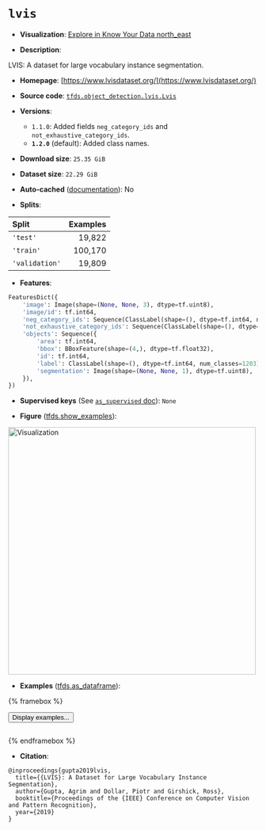<div itemscope itemtype="http://schema.org/Dataset">
  <div itemscope itemprop="includedInDataCatalog" itemtype="http://schema.org/DataCatalog">
    <meta itemprop="name" content="TensorFlow Datasets" />
  </div>
  <meta itemprop="name" content="lvis" />
  <meta itemprop="description" content="LVIS: A dataset for large vocabulary instance segmentation.&#10;&#10;To use this dataset:&#10;&#10;```python&#10;import tensorflow_datasets as tfds&#10;&#10;ds = tfds.load(&#x27;lvis&#x27;, split=&#x27;train&#x27;)&#10;for ex in ds.take(4):&#10;  print(ex)&#10;```&#10;&#10;See [the guide](https://www.tensorflow.org/datasets/overview) for more&#10;informations on [tensorflow_datasets](https://www.tensorflow.org/datasets).&#10;&#10;&lt;img src=&quot;https://storage.googleapis.com/tfds-data/visualization/fig/lvis-1.2.0.png&quot; alt=&quot;Visualization&quot; width=&quot;500px&quot;&gt;&#10;&#10;" />
  <meta itemprop="url" content="https://www.tensorflow.org/datasets/catalog/lvis" />
  <meta itemprop="sameAs" content="https://www.lvisdataset.org/" />
  <meta itemprop="citation" content="@inproceedings{gupta2019lvis,&#10;  title={{LVIS}: A Dataset for Large Vocabulary Instance Segmentation},&#10;  author={Gupta, Agrim and Dollar, Piotr and Girshick, Ross},&#10;  booktitle={Proceedings of the {IEEE} Conference on Computer Vision and Pattern Recognition},&#10;  year={2019}&#10;}" />
</div>

# `lvis`

*   **Visualization**:
    <a class="button button-with-icon" href="https://knowyourdata-tfds.withgoogle.com/#tab=STATS&dataset=lvis">
    Explore in Know Your Data
    <span class="material-icons icon-after" aria-hidden="true"> north_east
    </span> </a>

*   **Description**:

LVIS: A dataset for large vocabulary instance segmentation.

*   **Homepage**: [https://www.lvisdataset.org/](https://www.lvisdataset.org/)

*   **Source code**:
    [`tfds.object_detection.lvis.Lvis`](https://github.com/tensorflow/datasets/tree/master/tensorflow_datasets/object_detection/lvis/lvis.py)

*   **Versions**:

    *   `1.1.0`: Added fields `neg_category_ids` and
        `not_exhaustive_category_ids`.
    *   **`1.2.0`** (default): Added class names.

*   **Download size**: `25.35 GiB`

*   **Dataset size**: `22.29 GiB`

*   **Auto-cached**
    ([documentation](https://www.tensorflow.org/datasets/performances#auto-caching)):
    No

*   **Splits**:

Split          | Examples
:------------- | -------:
`'test'`       | 19,822
`'train'`      | 100,170
`'validation'` | 19,809

*   **Features**:

```python
FeaturesDict({
    'image': Image(shape=(None, None, 3), dtype=tf.uint8),
    'image/id': tf.int64,
    'neg_category_ids': Sequence(ClassLabel(shape=(), dtype=tf.int64, num_classes=1203)),
    'not_exhaustive_category_ids': Sequence(ClassLabel(shape=(), dtype=tf.int64, num_classes=1203)),
    'objects': Sequence({
        'area': tf.int64,
        'bbox': BBoxFeature(shape=(4,), dtype=tf.float32),
        'id': tf.int64,
        'label': ClassLabel(shape=(), dtype=tf.int64, num_classes=1203),
        'segmentation': Image(shape=(None, None, 1), dtype=tf.uint8),
    }),
})
```

*   **Supervised keys** (See
    [`as_supervised` doc](https://www.tensorflow.org/datasets/api_docs/python/tfds/load#args)):
    `None`

*   **Figure**
    ([tfds.show_examples](https://www.tensorflow.org/datasets/api_docs/python/tfds/visualization/show_examples)):

<img src="https://storage.googleapis.com/tfds-data/visualization/fig/lvis-1.2.0.png" alt="Visualization" width="500px">

*   **Examples**
    ([tfds.as_dataframe](https://www.tensorflow.org/datasets/api_docs/python/tfds/as_dataframe)):

<!-- mdformat off(HTML should not be auto-formatted) -->

{% framebox %}

<button id="displaydataframe">Display examples...</button>
<div id="dataframecontent" style="overflow-x:scroll"></div>
<script src="https://www.gstatic.com/external_hosted/jquery2.min.js"></script>
<script>
var url = "https://storage.googleapis.com/tfds-data/visualization/dataframe/lvis-1.2.0.html";
$(document).ready(() => {
  $("#displaydataframe").click((event) => {
    // Disable the button after clicking (dataframe loaded only once).
    $("#displaydataframe").prop("disabled", true);

    // Pre-fetch and display the content
    $.get(url, (data) => {
      $("#dataframecontent").html(data);
    }).fail(() => {
      $("#dataframecontent").html(
        'Error loading examples. If the error persist, please open '
        + 'a new issue.'
      );
    });
  });
});
</script>

{% endframebox %}

<!-- mdformat on -->

*   **Citation**:

```
@inproceedings{gupta2019lvis,
  title={{LVIS}: A Dataset for Large Vocabulary Instance Segmentation},
  author={Gupta, Agrim and Dollar, Piotr and Girshick, Ross},
  booktitle={Proceedings of the {IEEE} Conference on Computer Vision and Pattern Recognition},
  year={2019}
}
```
